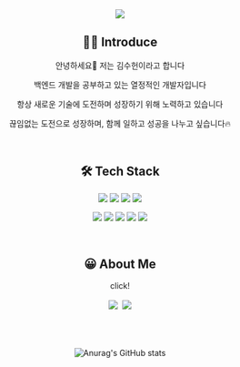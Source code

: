 <div align="center"> 

<img src="https://capsule-render.vercel.app/api?type=waving&color=auto&height=300&section=header&text=Welcome&fontSize=90&animation=fadeIn&fontAlignY=38&desc=rlatngjs8's%20GitHub%20Profile&descAlignY=51&descAlign=62" />

<br/>
 
## 💁‍♂️ Introduce

<div align="center">

안녕하세요👋 저는 김수헌이라고 합니다  

백엔드 개발을 공부하고 있는 열정적인 개발자입니다   

항상 새로운 기술에 도전하며 성장하기 위해 노력하고 있습니다  

끊임없는 도전으로 성장하며, 함께 일하고 성공을 나누고 싶습니다🔥
</div><br>
  
## 🛠️ Tech Stack

<a><img src="https://img.shields.io/badge/Java-13448F?style=flat-square&logo=openjdk&logoColor=white"/></a>
<a><img src="https://img.shields.io/badge/SpringBoot-6DB33F?style=flat-square&logo=SpringBoot&logoColor=white"/></a>
<a><img src="https://img.shields.io/badge/Python-3776AB?style=flat-square&logo=python&logoColor=white"/></a>
<a><img src="https://img.shields.io/badge/MySQL-4479A1?style=flat-square&logo=mysql&logoColor=white"/></a>  

<a><img src="https://img.shields.io/badge/HTML5-E34F26?style=flat-square&logo=html5&logoColor=white"/></a>
<a><img src="https://img.shields.io/badge/CSS3-1572B6?style=flat-square&logo=css3&logoColor=white"/></a> 
<a><img src="https://img.shields.io/badge/JavaScript-F7DF1E?style=flat-square&logo=JavaScript&logoColor=black"/></a>
<a><img src="https://img.shields.io/badge/jQuery-0769AD?style=flat-square&logo=jquery&logoColor=white"/></a>
<a><img src="https://img.shields.io/badge/React-20232A?style=flat-square&logo=react&logoColor=61DAFB"/></a> 
 
<br>

## 😀 About Me
click!<br><br>
<a href="mailto:tngjs97@gmail.com"><img src="https://img.shields.io/badge/gmail-EA4335?style=flat-square&logo=gmail&logoColor=white"/></a>&nbsp;
<a href="https://su-hun.notion.site/Kim-Su-Hun-098d0588311a470ebcf7f3ebffc87e41"><img src="https://img.shields.io/badge/Notion-000000?style=flat-square&logo=notion&logoColor=white"/></a>
<br><br><br><br>  

![Anurag's GitHub stats](https://github-readme-stats.vercel.app/api?username=rlatngjs8&show_icons=true&theme=shadow_blue&locale=kr&hide=stars,contribs)
</div> 
<!--
**rlatngjs8/rlatngjs8** is a ✨ _special_ ✨ repository because its `README.md` (this file) appears on your GitHub profile.

Here are some ideas to get you started: 
  
- 🔭 I’m currently working on ...
- 🌱 I’m currently learning ...
- 👯 I’m looking to collaborate on ...
- 🤔 I’m looking for help with ...
- 💬 Ask me about ...
- 📫 How to reach me: ...
- 😄 Pronouns: ...
- ⚡ Fun fact: ...
-->
